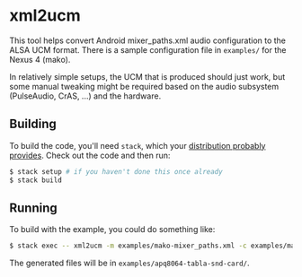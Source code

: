 # xml2ucm

This tool helps convert Android mixer_paths.xml audio configuration to the ALSA
UCM format. There is a sample configuration file in ```examples/``` for the
Nexus 4 (mako).

In relatively simple setups, the UCM that is produced should just work, but
some manual tweaking might be required based on the audio subsystem
(PulseAudio, CrAS, ...) and the hardware.

## Building

To build the code, you'll need ```stack```, which your [distribution probably
provides][stack]. Check out the code and then run:

[stack]: http://docs.haskellstack.org/en/stable/GUIDE.html#downloading-and-installation

```sh
$ stack setup # if you haven't done this once already
$ stack build
```

## Running

To build with the example, you could do something like:

```sh
$ stack exec -- xml2ucm -m examples/mako-mixer_paths.xml -c examples/mako-config.xml -o examples
```

The generated files will be in ```examples/apq8064-tabla-snd-card/```.
